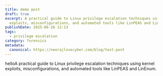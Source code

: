 ```yaml
---
title: demo post
draft: true
excerpt: A practical guide to Linux privilege escalation techniques using kernel
  exploits, misconfigurations, and automated tools like LinPEAS and LinEnum.
publishDate: 2025-06-26 12:13
tags:
  - privilege escalation
category: forensics
metadata:
  canonical: https://neerajlovecyber.com/blog/test-post
---
```

helloA practical guide to Linux privilege escalation techniques using kernel exploits, misconfigurations, and automated tools like LinPEAS and LinEnum.